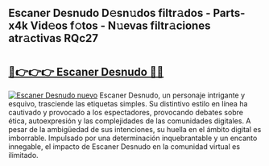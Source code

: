 ## Escaner Desnudo D𝚎sn𝚞dos filtr𝚊dos - Parts-x4k Vid𝚎os f𝚘tos - N𝚞evas filtr𝚊ciones atr𝚊ctivas RQc27

# <h2><a href="http://mbbbaq.tromn.icu/?c=Escaner+Desnudo">🔗👉👉👉 Escaner Desnudo 🔗🔗</a></h2>

[![Escaner Desnudo nuevo](https://i.imgur.com/pEAQMta.gif)](http://mbbbaq.tromn.icu/?c=Escaner+Desnudo)
Escaner Desnudo, un personaje intrigante y esquivo, trasciende las etiquetas simples. Su distintivo estilo en línea ha cautivado y provocado a los espectadores, provocando debates sobre ética, autoexpresión y las complejidades de las comunidades digitales. A pesar de la ambigüedad de sus intenciones, su huella en el ámbito digital es imborrable. Impulsado por una determinación inquebrantable y un encanto innegable, el impacto de Escaner Desnudo en la comunidad virtual es ilimitado.
